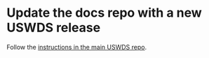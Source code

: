 # Update the docs repo with a new USWDS release
Follow the [instructions in the main USWDS repo](https://github.com/18F/web-design-standards/blob/develop/RELEASE.md#update-the-docs-repo-with-the-new-version-number-on-a-new-branch).